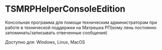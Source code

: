 # TSMRPHelperConsoleEdition
Консольная программа для помощи техническим администраторам при работе в технической поддержки на Матрешка РП(кому лень постоянно запоминать/записывать отвеченные сообщения)

Доступно для: Windows, Linux, MacOS
